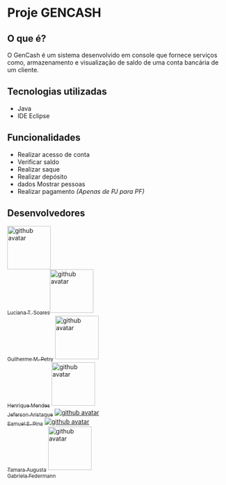 #  Proje GENCASH
 
 


##  O que é?

O GenCash é um sistema desenvolvido em console que fornece serviços como, armazenamento e visualização de saldo de uma conta bancária de um cliente.

##  Tecnologias utilizadas
- Java
- IDE Eclipse

##  Funcionalidades
- Realizar acesso de conta
- Verificar saldo
- Realizar saque
- Realizar depósito
- dados Mostrar pessoas
- Realizar pagamento *(Apenas de PJ para PF)*

##  Desenvolvedores

<tabela>
  <tr>
    <td align="center"><a href="https://github.com/lucianaTSoares"><img src="https://avatars.githubusercontent.com/u/88734065?v=4" width=" 100px" alt="github avatar"><br><sub>Luciana T. Soares</sub></a></td
    <td align="center"><a href="https://github.com/petry078"><img src="https://avatars.githubusercontent.com/u/44437770?v=4" width=" 100px" alt="github avatar"><br><sub>Guilherme M. Petry</sub></a></td>
    <td align="center"><a href="https://github.com/riquemendes"><img src="https://avatars.githubusercontent.com/u/97553942?v=4" width=" 100px" alt="github avatar"><br><sub>Henrique Mendes</sub></a></td>
    <td align="center"><a href="https://github.com/Aristaque"><img src="https://avatars.githubusercontent.com/u/98294862?v=4" width=" 100px" alt="github avatar"><br><sub>Jeferson Aristaque</sub></a></td>
    <td align="center"><a href="https://github.com/Sam-S-Pina"><img src="https://avatars.githubusercontent.com/u/84543096?s=200&v =4" largura="100px" alt="github avatar"><br><sub>Samuel S. Pina</sub></a></td>
    <td align="center"><a href="https://github.com/tamara-augusta"><img src="https://avatars.githubusercontent.com/u/98351359?v=4" largura ="100px" alt="github avatar"><br><sub>Tamara Augusta</sub></a></td>
    <td align="center"><a href="https://github.com/gabrielafedermann"><img src="https://avatars.githubusercontent.com/u/97420467?v=4" width=" 100px" alt="github avatar"><br><sub>Gabriela Federmann</sub></a></td>
  </tr>
<tabela>

